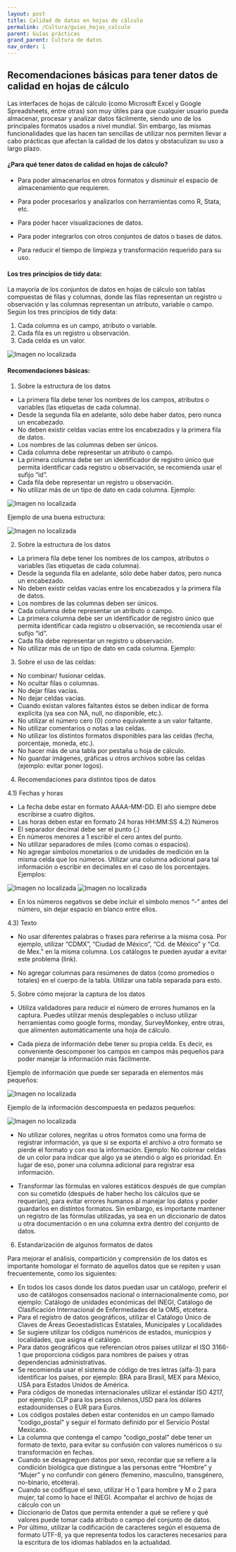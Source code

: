 ```yaml
---
layout: post
title: Calidad de datos en hojas de cálculo
permalink: /Cultura/guias_hojas_calculo
parent: Guías prácticas
grand_parent: Cultura de datos
nav_order: 1
---
```



## Recomendaciones básicas para tener datos de calidad en hojas de cálculo

Las interfaces de hojas de cálculo (como Microsoft Excel y Google Spreadsheets, entre otras) son muy útiles para que cualquier usuario pueda almacenar, procesar y analizar datos fácilmente, siendo uno de los principales formatos usados a nivel mundial. Sin embargo, las mismas funcionalidades que las hacen tan sencillas de utilizar nos permiten llevar a cabo prácticas que afectan la calidad de los datos y obstaculizan su uso a largo plazo.

#### ¿Para qué tener datos de calidad en hojas de cálculo?

- Para poder almacenarlos en otros formatos y disminuir el espacio de almacenamiento que requieren.

- Para poder procesarlos y analizarlos con herramientas como R, Stata, etc. 
- Para poder hacer visualizaciones de datos. 
- Para poder integrarlos con otros conjuntos de datos o bases de datos. 
- Para reducir el tiempo de limpieza y transformación requerido para su uso. 

#### Los tres principios de tidy data: 

La mayoría de los conjuntos de datos en hojas de cálculo son tablas compuestas de filas y columnas, donde las filas representan un registro u observación y las columnas representan un atributo, variable o campo. Según los tres principios de tidy data: 

1. Cada columna es un campo, atributo o variable. 
2. Cada fila es un registro u observación. 
3. Cada celda es un valor. 


<img src="https://viriesc.github.io/micrositio_adip/assets/img/guia01.png" alt="Imagen no localizada">


#### Recomendaciones básicas: 

1. Sobre la estructura de los datos
- La primera fila debe tener los nombres de los campos, atributos o variables (las etiquetas de cada columna). 
- Desde la segunda fila en adelante, sólo debe haber datos, pero nunca un encabezado.
- No deben existir celdas vacías entre los encabezados y la primera fila de datos.
- Los nombres de las columnas deben ser únicos.
- Cada columna debe representar un atributo o campo. 
- La primera columna debe ser un identificador de registro único que permita identificar cada registro u observación, se recomienda usar el sufijo “id”.
- Cada fila debe representar un registro u observación. 
- No utilizar más de un tipo de dato en cada columna. Ejemplo:


<img src="https://viriesc.github.io/micrositio_adip/assets/img/guia03.png" alt="Imagen no localizada">


Ejemplo de una buena estructura: 


<img src="https://viriesc.github.io/micrositio_adip/assets/img/guia02.png" alt="Imagen no localizada">


2. Sobre la estructura de los datos
 - La primera fila debe tener los nombres de los campos, atributos o variables (las etiquetas de cada columna). 
- Desde la segunda fila en adelante, sólo debe haber datos, pero nunca un encabezado.
- No deben existir celdas vacías entre los encabezados y la primera fila de datos.
- Los nombres de las columnas deben ser únicos.
- Cada columna debe representar un atributo o campo. 
- La primera columna debe ser un identificador de registro único que permita identificar cada registro u observación, se recomienda usar el sufijo “id”.
- Cada fila debe representar un registro u observación. 
- No utilizar más de un tipo de dato en cada columna. Ejemplo:

3. Sobre el uso de las celdas:

- No combinar/ fusionar celdas.
- No ocultar filas o columnas. 
- No dejar filas vacías.  
- No dejar celdas vacías. 
- Cuando existan valores faltantes éstos se deben indicar de forma explícita (ya sea con NA, null, no disponible, etc.). 
- No utilizar el número cero (0) como equivalente a un valor faltante. 
- No utilizar comentarios o notas a las celdas. 
- No utilizar los distintos formatos disponibles para las celdas (fecha, porcentaje, moneda, etc.).
- No hacer más de una tabla por pestaña u hoja de cálculo. 
- No guardar imágenes, gráficas u otros archivos sobre las celdas (ejemplo: evitar poner logos).


4. Recomendaciones para distintos tipos de datos

4.1) Fechas y horas
- La fecha debe estar en formato AAAA-MM-DD. El año siempre debe escribirse a cuatro dígitos. 
- Las horas deben estar en formato 24 horas HH:MM:SS
4.2) Números 
- El separador decimal debe ser el punto (.)
- En números menores a 1 escribir el cero antes del punto. 
- No utilizar separadores de miles (como comas o espacios). 
- No agregar símbolos monetarios o de unidades de medición en la misma celda que los números. Utilizar una columna adicional para tal información o escribir en decimales en el caso de los porcentajes. Ejemplos: 


<img src="https://viriesc.github.io/micrositio_adip/assets/img/guia04.png" alt="Imagen no localizada">


<img src="https://viriesc.github.io/micrositio_adip/assets/img/guia05.png" alt="Imagen no localizada">

- En los números negativos se debe incluir el símbolo menos “-” antes del número, sin dejar espacio en blanco entre ellos. 

4.3) Texto 
- No usar diferentes palabras o frases para referirse a la misma cosa. Por ejemplo, utilizar “CDMX”, “Ciudad de México”, “Cd. de México” y “Cd. de Mex.” en la misma columna. Los catálogos te pueden ayudar a evitar este problema (link).

* No agregar columnas para resúmenes de datos (como promedios o totales) en el cuerpo de la tabla. Utilizar una tabla separada para esto. 

5. Sobre cómo mejorar la captura de los datos 
- Utiliza validadores para reducir el número de errores humanos en la captura. Puedes utilizar menús desplegables o incluso utilizar herramientas como google forms, monday, SurveyMonkey, entre otras, que alimenten automáticamente una hoja de cálculo.

- Cada pieza de información debe tener su propia celda. Es decir, es conveniente descomponer los campos en campos más pequeños para poder manejar la información más fácilmente.

Ejemplo de información que puede ser separada en elementos más pequeños: 

<img src="https://viriesc.github.io/micrositio_adip/assets/img/guia06.png" alt="Imagen no localizada">

Ejemplo de la información descompuesta en pedazos pequeños: 

<img src="https://viriesc.github.io/micrositio_adip/assets/img/guia07.png" alt="Imagen no localizada">


- No utilizar colores, negritas u otros formatos como una forma de registrar información, ya que si se exporta el archivo a otro formato se pierde el formato y con eso la información. 
Ejemplo: 
No colorear celdas de un color para indicar que algo ya se atendió o algo es prioridad.  En lugar de eso, poner una columna adicional para registrar esa información. 

- Transformar las fórmulas en valores estáticos después de que cumplan con su cometido (después de haber hecho los cálculos que se requerían), para evitar errores humanos al manejar los datos y poder guardarlos en distintos formatos. Sin embargo, es importante mantener un registro de las fórmulas utilizadas, ya sea en un diccionario de datos u otra documentación o en una columna extra dentro del conjunto de datos. 


6. Estandarización de algunos formatos de datos 

Para mejorar el análisis, compartición y comprensión de los datos es importante homologar el formato de aquellos datos que se repiten y usan frecuentemente, como los siguientes: 
- En todos los casos donde los datos puedan usar un catálogo, preferir el uso de catálogos consensados nacional o internacionalmente como, por ejemplo: Catálogo de unidades económicas del INEGI, Catálogo de Clasificación Internacional de Enfermedades de la OMS, etcétera. 
- Para el registro de datos geográficos, utilizar el Catálogo Único de Claves de Áreas Geoestadísticas Estatales, Municipales y Localidades 
- Se sugiere utilizar los códigos numéricos de estados, municipios y localidades, que asigna el catálogo.
- Para datos geográficos que referencian otros países utilizar el ISO 3166-1 que proporciona códigos para nombres de países y otras dependencias administrativas. 
- Se recomienda usar el sistema de código de tres letras (alfa-3) para identificar los países, por ejemplo: BRA para Brasil, MEX para México, USA para Estados Unidos de América. 
- Para códigos de monedas internacionales utilizar el estándar ISO 4217, por ejemplo: CLP para los pesos chilenos,USD para los dólares estadounidenses o EUR para Euros. 
- Los códigos postales deben estar contenidos en un campo llamado "codigo_postal" y seguir el formato definido por el Servicio Postal Mexicano. 
- La columna que contenga el campo “codigo_postal” debe tener un formato de texto, para evitar su confusión con valores numéricos o su transformación en fechas. 
- Cuando se desagreguen datos por sexo, recordar que se refiere a la condición biológica que distingue a las personas entre “Hombre” y “Mujer” y no confundir con género (femenino, masculino, transgénero, no-binario, etcétera). 
- Cuando se codifique el sexo, utilizar H o 1 para hombre y M o 2 para mujer, tal como lo hace el INEGI. 
Acompañar el archivo de hojas de cálculo con un 
- Diccionario de Datos que permita entender a qué se refiere y qué valores puede tomar cada atributo o campo del conjunto de datos.  
- Por último, utilizar la codificación de caracteres según el esquema de formato UTF-8, ya que representa todos los caracteres necesarios para la escritura de los idiomas hablados en la actualidad. 



